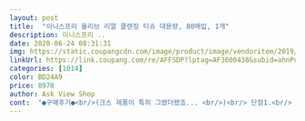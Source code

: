 ```yaml
---
layout: post 
title:  "이니스프리 올리브 리얼 클렌징 티슈 대용량, 80매입, 1개" 
description: 이니스프리 ..
date: 2020-06-24 08:31:31 
img: https://static.coupangcdn.com/image/product/image/vendoritem/2019/06/05/3008334078/7089492d-c892-4b3b-8b81-4dfbb5860369.jpg 
linkUrl: https://link.coupang.com/re/AFFSDP?lptag=AF3600438&subid=ahnPublicAsk&pageKey=302058883&itemId=950270565&vendorItemId=5343443322&traceid=V0-113-9951e5185f500deb 
categories: [1014] 
color: BD24A9 
price: 8970 
author: Ask View Shop 
cont:  "●구매후기●<br/>(크스 제품이 특히 그랬더랬죠... <br/>)<br/> 단점1.<br/> 사용 후 심한 미끈거림<br/> 단점2.<br/> 가격 대비 용량<br/> 상품구매자분들의 구매평이 제게 많은 도움이 되었듯이<br/><br/> - 장점1.<br/> 도톰하다<br/><br/> - 장점2.<br/> 순하다<br/><br/> - 장점3.<br/> 좋은 향기<br/>100매로 늘려주시거나 가격을 2천원만 낮춰 주시면<br/>2차 세안 필수!!!!<br/>2차세안 필요없는 제품을 찾으신다면,<br/> 가   격 :  8,550원 (80매)<br/> 배   송 :  로켓배송 (주문바로 다음날 도착♡)<br/> 사용후기 :  원래는 30매 5천원에 매장에서 샀었는데<br/> 사용후기 :  원래는 30매 5천원에 매장에서 샀었어요<br/> 상   품 :  이니스프리 올리브 리얼 클렌징 티슈 대용량<br/> 7월10일 구매했지만, 9월21일 작성 합니다.<br/><br/>✔ 상 품 후 기 ✔<br/>가격대비 만족하는, 건조한 제 피부타입에 맞는 제품!<br/>건조해지지 않고 촉촉함이 유지돼요<br/>그냥 이 아이로 메이컵 다 지우고 세안을 해요<br/>그리고 립제품이든 마스카라든 아이라인이든<br/>그만큼 피부는 부담없이 촉촉하긴 하죠.<br/><br/>근데 이 제품은 눈도 안 따갑고 피부도 멀쩡합니다.<br/><br/>근데 쿠팡에도 이 아이를 팔더라구요<br/>깨끗하게 잘지워져서 넘 좋아요 :)<br/>꽤 오랜세월 써온 올리브 클렌징 티슈에요!<br/>꽤 오랜세월 써온 올리브 클렌징 티슈인데<br/>다들 꿀피부 되십쇼<br/>단연코 이건 아닙니다.<br/> ㅋㅋㅋ<br/>도톰해서 얼굴에 문지를 때 느낌이 좋습니다.<br/><br/>득템한 기분이라 기분 좋아요<br/>또 다른 구매자님들께서도 구매전 고민되실때<br/>마스카라, 아이라이너 등 깨끗이 잘지워져요<br/>마찰에 의한 것일 뿐, 따갑거나 이런 느낌은 전혀 없습니다.<br/><br/>만원 넘는 가격에 80매... <br/> 너무 적어요.<br/> ㅠㅠ<br/>물론 직접 문지르는 방식인지라 클렌징오일보다는 자극이 좀 있지만<br/>방법은 영상속에서 확인해 보심 돼요!<br/>아 진짜 향기가 너무너무 좋습니다.<br/><br/>얼굴이 따갑고, 빨갛게 붓고... <br/> 아주 난리가 납니다.<br/> ㅠㅠ<br/>엄마가 무척 좋아하셔서 주기적으로 구매해 드리고 있어요.<br/><br/>없을 수 있는데 꾸욱 꾸욱 눌러주심 촉촉히 쓸수있엉노<br/>여행가서도 들고다니기 불편했는데... <br/><br/>오일감을 충분히 머금고 있어<br/>올리브 클렌징 티슈를 쓰고나서는<br/>올리브오일이 함유되어서 그런지, 사용 후 매우 미끈거립니다.<br/><br/>원래는 립 and amp;아이 리무버 오일을 썼었는데<br/>유통기한도 길어좋아요<br/>이 제품 사용후에는 이거 딱 한장으로<br/>이 제품은 도톰하고 튼튼해서 늘어나지 않고 깔끔하게 뽑힙니다.<br/><br/>이것만으로도 많은 설명이 되겠지만 굳이 부연 설명을 드리자면,<br/>일단 눈이 따갑지 않습니다.<br/><br/>저가형 클렌징티슈는 뽑히면서 쭉 늘어나버리죠.<br/><br/>제 구매평이 도움이 되길 바랍니다.<br/> 만족되는 구매되시길♥<br/>제 후기가 도움이 되셨음 좋겠어요!<br/>제가 엄청 건조한 피부인데 이 제품이<br/>제가 참 행복할 것 같습니다.<br/> ㅎㅎㅎ<br/>제가 피부가 굉장히 민감해서 독한 제품을 사용하면<br/>착한가격에! 로켓배송으로!<br/>처음 개봉하면 젤 윗장은 촉촉한 느낌이<br/>캡이 있어 오래도록 써두 변함 없고<br/>쿠팡매니아 윤맥이에요:)♡<br/>쿠팡에도 있어서 늘 주기적으로 삽니다.<br/><br/>티슈가 오일감을 충분히 머금고 있어<br/>평소 눈화장을 많이 하는 편이라<br/>하지만 혹시 클렌징워터처럼 산뜻하게 닦여나가고<br/>향도 은은해서 좋아요<br/>향도 은은해요!<br/>화장 지우는거 정말 귀찮은데 향기가 좋아서 기분이 좀 풀린달까요... <br/> ㅋㅋ<br/>화장을 지우고나서 시간이 흐린뒤 세안해도<br/>화장지운 느낌이 안들었는데 매번 번거롭고<br/>(크스 제품이 특히 그랬더랬죠... <br/>)<br/> 단점1.<br/> 사용 후 심한 미끈거림<br/> 단점2.<br/> 가격 대비 용량<br/> 상품구매자분들의 구매평이 제게 많은 도움이 되었듯이<br/><br/> - 장점1.<br/> 도톰하다<br/><br/> - 장점2.<br/> 순하다<br/><br/> - 장점3.<br/> 좋은 향기<br/>100매로 늘려주시거나 가격을 2천원만 낮춰 주시면<br/>2차 세안 필수!!!!<br/>2차세안 필요없는 제품을 찾으신다면,<br/> 가   격 :  8,550원 (80매)<br/> 배   송 :  로켓배송 (주문바로 다음날 도착♡)<br/> 사용후기 :  원래는 30매 5천원에 매장에서 샀었는데<br/> 사용후기 :  원래는 30매 5천원에 매장에서 샀었어요<br/> 상   품 :  이니스프리 올리브 리얼 클렌징 티슈 대용량<br/> 7월10일 구매했지만, 9월21일 작성 합니다.<br/><br/>✔ 상 품 후 기 ✔<br/>가격대비 만족하는, 건조한 제 피부타입에 맞는 제품!<br/>건조해지지 않고 촉촉함이 유지돼요<br/>그냥 이 아이로 메이컵 다 지우고 세안을 해요<br/>그리고 립제품이든 마스카라든 아이라인이든<br/>그만큼 피부는 부담없이 촉촉하긴 하죠.<br/><br/>근데 이 제품은 눈도 안 따갑고 피부도 멀쩡합니다.<br/><br/>근데 쿠팡에도 이 아이를 팔더라구요<br/>깨끗하게 잘지워져서 넘 좋아요 :)<br/>꽤 오랜세월 써온 올리브 클렌징 티슈에요!<br/>꽤 오랜세월 써온 올리브 클렌징 티슈인데<br/>다들 꿀피부 되십쇼<br/>단연코 이건 아닙니다.<br/> ㅋㅋㅋ<br/>도톰해서 얼굴에 문지를 때 느낌이 좋습니다.<br/><br/>득템한 기분이라 기분 좋아요<br/>또 다른 구매자님들께서도 구매전 고민되실때<br/>마스카라, 아이라이너 등 깨끗이 잘지워져요<br/>마찰에 의한 것일 뿐, 따갑거나 이런 느낌은 전혀 없습니다.<br/><br/>만원 넘는 가격에 80매... <br/> 너무 적어요.<br/> ㅠㅠ<br/>물론 직접 문지르는 방식인지라 클렌징오일보다는 자극이 좀 있지만<br/>방법은 영상속에서 확인해 보심 돼요!<br/>아 진짜 향기가 너무너무 좋습니다.<br/><br/>얼굴이 따갑고, 빨갛게 붓고... <br/> 아주 난리가 납니다.<br/> ㅠㅠ<br/>엄마가 무척 좋아하셔서 주기적으로 구매해 드리고 있어요.<br/><br/>없을 수 있는데 꾸욱 꾸욱 눌러주심 촉촉히 쓸수있엉노<br/>여행가서도 들고다니기 불편했는데... <br/><br/>오일감을 충분히 머금고 있어<br/>올리브 클렌징 티슈를 쓰고나서는<br/>올리브오일이 함유되어서 그런지, 사용 후 매우 미끈거립니다.<br/><br/>원래는 립 and amp;아이 리무버 오일을 썼었는데<br/>유통기한도 길어좋아요<br/>이 제품 사용후에는 이거 딱 한장으로<br/>이 제품은 도톰하고 튼튼해서 늘어나지 않고 깔끔하게 뽑힙니다.<br/><br/>이것만으로도 많은 설명이 되겠지만 굳이 부연 설명을 드리자면,<br/>일단 눈이 따갑지 않습니다.<br/><br/>저가형 클렌징티슈는 뽑히면서 쭉 늘어나버리죠.<br/><br/>제 구매평이 도움이 되길 바랍니다.<br/> 만족되는 구매되시길♥<br/>제 후기가 도움이 되셨음 좋겠어요!<br/>제가 엄청 건조한 피부인데 이 제품이<br/>제가 참 행복할 것 같습니다.<br/> ㅎㅎㅎ<br/>제가 피부가 굉장히 민감해서 독한 제품을 사용하면<br/>착한가격에! 로켓배송으로!<br/>처음 개봉하면 젤 윗장은 촉촉한 느낌이<br/>캡이 있어 오래도록 써두 변함 없고<br/>쿠팡매니아 윤맥이에요:)♡<br/>쿠팡에도 있어서 늘 주기적으로 삽니다.<br/><br/>티슈가 오일감을 충분히 머금고 있어<br/>평소 눈화장을 많이 하는 편이라<br/>하지만 혹시 클렌징워터처럼 산뜻하게 닦여나가고<br/>향도 은은해서 좋아요<br/>향도 은은해요!<br/>화장 지우는거 정말 귀찮은데 향기가 좋아서 기분이 좀 풀린달까요... <br/> ㅋㅋ<br/>화장을 지우고나서 시간이 흐린뒤 세안해도<br/>화장지운 느낌이 안들었는데 매번 번거롭고<br/>" 
---
```


